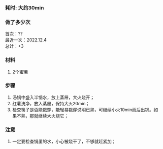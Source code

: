 ### 耗时: 大约30min

### 做了多少次
首次：??  
最近一次：2022.12.4  
总计：+3


### 材料
1. 2个蜜薯

### 步骤
1. 汤锅中盛入半锅水，放上蒸屉，大火烧开；
2. 红薯洗净，放入蒸屉，保持大火20min；
3. 检查筷子是否能戳穿，能轻易戳穿说明已熟，可继续小火10min而后出锅。如果不熟，那就继续大火烧它；

### 注意
1. 一定要检查锅里的水，小心被烧干了，不够就赶紧加；
